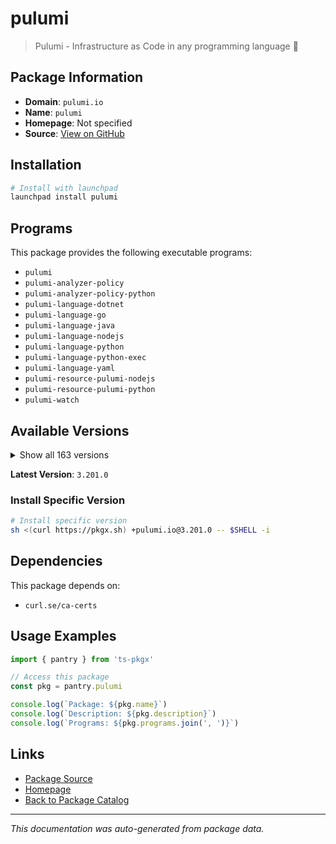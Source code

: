 # pulumi

> Pulumi - Infrastructure as Code in any programming language 🚀

## Package Information

- **Domain**: `pulumi.io`
- **Name**: `pulumi`
- **Homepage**: Not specified
- **Source**: [View on GitHub](https://github.com/pkgxdev/pantry/tree/main/projects/pulumi.io/package.yml)

## Installation

```bash
# Install with launchpad
launchpad install pulumi
```

## Programs

This package provides the following executable programs:

- `pulumi`
- `pulumi-analyzer-policy`
- `pulumi-analyzer-policy-python`
- `pulumi-language-dotnet`
- `pulumi-language-go`
- `pulumi-language-java`
- `pulumi-language-nodejs`
- `pulumi-language-python`
- `pulumi-language-python-exec`
- `pulumi-language-yaml`
- `pulumi-resource-pulumi-nodejs`
- `pulumi-resource-pulumi-python`
- `pulumi-watch`

## Available Versions

<details>
<summary>Show all 163 versions</summary>

- `3.201.0`, `3.200.0`, `3.199.0`, `3.198.0`, `3.197.0`
- `3.196.0`, `3.195.0`, `3.194.0`, `3.193.0`, `3.192.0`
- `3.191.0`, `3.190.0`, `3.189.0`, `3.188.0`, `3.187.0`
- `3.186.0`, `3.185.0`, `3.184.0`, `3.183.0`, `3.182.0`
- `3.181.0`, `3.180.0`, `3.178.0`, `3.177.0`, `3.176.0`
- `3.175.0`, `3.174.0`, `3.173.0`, `3.172.0`, `3.171.0`
- `3.170.0`, `3.169.0`, `3.168.0`, `3.167.0`, `3.166.0`
- `3.165.0`, `3.163.0`, `3.162.0`, `3.161.0`, `3.158.0`
- `3.157.0`, `3.156.0`, `3.155.0`, `3.154.0`, `3.153.1`
- `3.153.0`, `3.152.0`, `3.151.0`, `3.150.0`, `3.149.0`
- `3.148.0`, `3.147.0`, `3.146.0`, `3.145.0`, `3.144.1`
- `3.144.0`, `3.143.0`, `3.142.0`, `3.141.0`, `3.140.0`
- `3.139.0`, `3.138.0`, `3.137.0`, `3.136.1`, `3.136.0`
- `3.135.1`, `3.135.0`, `3.134.1`, `3.134.0`, `3.133.0`
- `3.132.0`, `3.131.0`, `3.130.0`, `3.129.0`, `3.128.0`
- `3.127.0`, `3.126.0`, `3.125.0`, `3.124.0`, `3.123.0`
- `3.122.0`, `3.121.0`, `3.120.0`, `3.119.0`, `3.118.0`
- `3.117.0`, `3.116.1`, `3.116.0`, `3.115.2`, `3.115.1`
- `3.115.0`, `3.114.0`, `3.113.3`, `3.113.2`, `3.113.1`
- `3.113.0`, `3.112.0`, `3.111.1`, `3.111.0`, `3.110.0`
- `3.109.0`, `3.108.1`, `3.108.0`, `3.107.0`, `3.106.0`
- `3.105.0`, `3.104.2`, `3.104.1`, `3.104.0`, `3.103.1`
- `3.103.0`, `3.102.0`, `3.101.1`, `3.101.0`, `3.100.0`
- `3.99.0`, `3.98.0`, `3.97.0`, `3.96.2`, `3.96.1`
- `3.96.0`, `3.95.0`, `3.94.2`, `3.94.1`, `3.94.0`
- `3.93.0`, `3.92.0`, `3.91.1`, `3.91.0`, `3.90.1`
- `3.90.0`, `3.89.0`, `3.88.1`, `3.88.0`, `3.87.0`
- `3.86.0`, `3.85.0`, `3.84.0`, `3.83.0`, `3.82.1`
- `3.82.0`, `3.81.0`, `3.80.0`, `3.79.0`, `3.78.1`
- `3.78.0`, `3.77.1`, `3.77.0`, `3.76.1`, `3.76.0`
- `3.75.0`, `3.74.0`, `3.73.0`, `3.72.2`, `3.72.1`
- `3.72.0`, `3.71.0`, `3.70.0`, `3.69.0`, `3.68.0`
- `3.67.1`, `3.67.0`, `3.66.0`

</details>

**Latest Version**: `3.201.0`

### Install Specific Version

```bash
# Install specific version
sh <(curl https://pkgx.sh) +pulumi.io@3.201.0 -- $SHELL -i
```

## Dependencies

This package depends on:

- `curl.se/ca-certs`

## Usage Examples

```typescript
import { pantry } from 'ts-pkgx'

// Access this package
const pkg = pantry.pulumi

console.log(`Package: ${pkg.name}`)
console.log(`Description: ${pkg.description}`)
console.log(`Programs: ${pkg.programs.join(', ')}`)
```

## Links

- [Package Source](https://github.com/pkgxdev/pantry/tree/main/projects/pulumi.io/package.yml)
- [Homepage](#)
- [Back to Package Catalog](../../package-catalog.md)

---

*This documentation was auto-generated from package data.*
